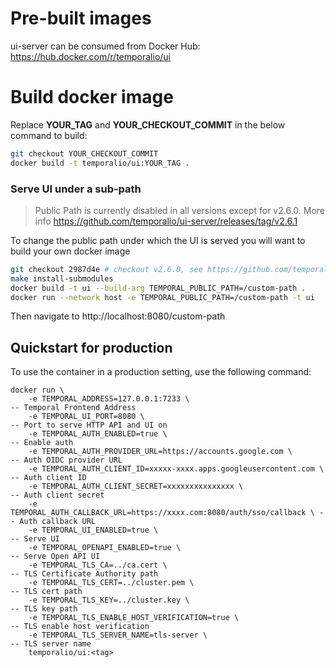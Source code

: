 # Pre-built images

ui-server can be consumed from Docker Hub: https://hub.docker.com/r/temporalio/ui

# Build docker image

Replace **YOUR_TAG** and **YOUR_CHECKOUT_COMMIT** in the below command to build:

``` bash
git checkout YOUR_CHECKOUT_COMMIT
docker build -t temporalio/ui:YOUR_TAG .
```

### Serve UI under a sub-path

> Public Path is currently disabled in all versions except for v2.6.0. More info https://github.com/temporalio/ui-server/releases/tag/v2.6.1

To change the public path under which the UI is served you will want to build your own docker image

``` bash
git checkout 2987d4e # checkout v2.6.0, see https://github.com/temporalio/ui-server/releases/tag/v2.6.1
make install-submodules
docker build -t ui --build-arg TEMPORAL_PUBLIC_PATH=/custom-path .
docker run --network host -e TEMPORAL_PUBLIC_PATH=/custom-path -t ui
```

Then navigate to http://localhost:8080/custom-path

## Quickstart for production

To use the container in a production setting, use the following command:

```shellscript
docker run \
    -e TEMPORAL_ADDRESS=127.0.0.1:7233 \                                    -- Temporal Frontend Address
    -e TEMPORAL_UI_PORT=8080 \                                              -- Port to serve HTTP API and UI on
    -e TEMPORAL_AUTH_ENABLED=true \                                         -- Enable auth
    -e TEMPORAL_AUTH_PROVIDER_URL=https://accounts.google.com \             -- Auth OIDC provider URL
    -e TEMPORAL_AUTH_CLIENT_ID=xxxxx-xxxx.apps.googleusercontent.com \      -- Auth client ID
    -e TEMPORAL_AUTH_CLIENT_SECRET=xxxxxxxxxxxxxxx \                        -- Auth client secret
    -e TEMPORAL_AUTH_CALLBACK_URL=https://xxxx.com:8080/auth/sso/callback \ -- Auth callback URL
    -e TEMPORAL_UI_ENABLED=true \                                           -- Serve UI
    -e TEMPORAL_OPENAPI_ENABLED=true \                                      -- Serve Open API UI
    -e TEMPORAL_TLS_CA=../ca.cert \                                         -- TLS Certificate Authority path
    -e TEMPORAL_TLS_CERT=../cluster.pem \                                   -- TLS cert path
    -e TEMPORAL_TLS_KEY=../cluster.key \                                    -- TLS key path
    -e TEMPORAL_TLS_ENABLE_HOST_VERIFICATION=true \                         -- TLS enable host verification
    -e TEMPORAL_TLS_SERVER_NAME=tls-server \                                -- TLS server name
    temporalio/ui:<tag>
```
